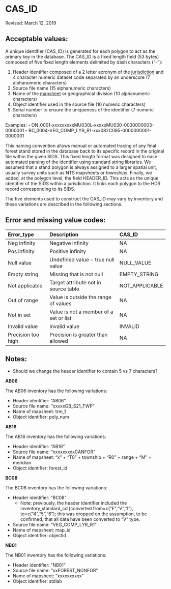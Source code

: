 CAS\_ID
================

Revised: March 12, 2019

## Acceptable values:

A unique identifier (CAS\_ID) is generated for each polygon to act as
the primary key in the database. The CAS\_ID is a fixed length field (53
bytes) composed of five fixed length elements delimited by dash
characters (“-”):

1.  Header identifier composed of a 2 letter acronym of the
    [jurisdiction](jurisdiction.md) and 4 character numeric dataset code
    separated by an underscore (7 alphanumeric characters)
2.  Source file name (15 alphanumeric characters)
3.  Name of the [mapsheet](map_sheet_id.md) or geographical division (10
    alphanumeric characters)
4.  Object identifier used in the source file (10 numeric characters)
5.  Serial number to ensure the uniqueness of the identifier (7 numeric
    characters)

Examples: - ON\_0001-xxxxxxxxxMU030L-xxxxxMU030-0030000003-0000001 -
BC\_0004-VEG\_COMP\_LYR\_R1-xxx082C095-0000000001-0000001

This naming convention allows manual or automated tracing of any final
forest stand stored in the database back to its specific record in the
original file within the given SIDS. This fixed length format was
designed to ease automated parsing of the identifier using standard
string libraries. We assumed that a stand polygon is always assigned to
a larger spatial unit, usually survey units such as NTS mapsheets or
townships. Finally, we added, at the polygon level, the field
HEADER\_ID. This acts as the unique identifier of the SIDS within a
jurisdiction. It links each polygon to the HDR record corresponding to
its SIDS.

The five elements used to construct the CAS\_ID may vary by inventory
and these variations are described in the following
sections.

## Error and missing value codes:

| Error\_type        | Description                            | CAS\_ID         |
| :----------------- | :------------------------------------- | :-------------- |
| Neg infinity       | Negative infinity                      | NA              |
| Pos infinity       | Positive infinity                      | NA              |
| Null value         | Undefined value - true null value      | NULL\_VALUE     |
| Empty string       | Missing that is not null               | EMPTY\_STRING   |
| Not applicable     | Target attribute not in source table   | NOT\_APPLICABLE |
| Out of range       | Value is outside the range of values   | NA              |
| Not in set         | Value is not a member of a set or list | NA              |
| Invalid value      | Invalid value                          | INVALID         |
| Precision too high | Precision is greater than allowed      | NA              |

## Notes:

  - Should we change the header identifier to contain 5 vs 7 characters?

**AB06**

The AB06 inventory has the following variations:

  - Header identifier: “AB06”
  - Source file name: “xxxxxGB\_S21\_TWP”
  - Name of mapsheet: trm\_1
  - Object identifier: poly\_num

**AB16**

The AB16 inventory has the following variations:

  - Header identifier: “AB16”
  - Source file name: “xxxxxxxxxCANFOR”
  - Name of mapsheet: “x” + “T0” + township + “R0” + range + “M” +
    meridian
  - Object identifier: forest\_id

**BC08**

The BC08 inventory has the following variations:

  - Header identifier: “BC08”
      - Note: previously, the header identifier included the
        inventory\_standard\_cd \[converted from=c(“F”,“V”,“I”),
        to=c(“4”,“5”,“6”); this was dropped on the assumption, to be
        confirmed, that all data have been converted to “V” type.
  - Source file name: “VEG\_COMP\_LYR\_R1”
  - Name of mapsheet: map\_id
  - Object identifier: objectid

**NB01**

The NB01 inventory has the following variations:

  - Header identifier: “NB01”
  - Source file name: “xxFOREST\_NONFOR”
  - Name of mapsheet: “xxxxxxxxxx”
  - Object identifier: stdlab
